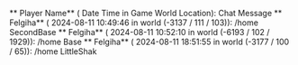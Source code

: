 ** Player Name** ( Date  Time in  Game World Location):  Chat Message
** Felgiha** ( 2024-08-11  10:49:46 in  world (-3137 / 111 / 103)): /home SecondBase
** Felgiha** ( 2024-08-11  10:52:10 in  world (-6193 / 102 / 1929)): /home Base
** Felgiha** ( 2024-08-11  18:51:55 in  world (-3177 / 100 / 65)): /home LittleShak
